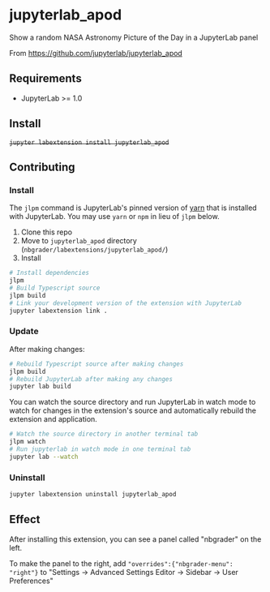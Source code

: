 # jupyterlab_apod

Show a random NASA Astronomy Picture of the Day in a JupyterLab panel

From https://github.com/jupyterlab/jupyterlab_apod

## Requirements

* JupyterLab >= 1.0

## Install

<del>`jupyter labextension install jupyterlab_apod`</del>

## Contributing

### Install

The `jlpm` command is JupyterLab's pinned version of
[yarn](https://yarnpkg.com/) that is installed with JupyterLab. You may use
`yarn` or `npm` in lieu of `jlpm` below.

1. Clone this repo
2. Move to `jupyterlab_apod` directory
	(`nbgrader/labextensions/jupyterlab_apod/`)
3. Install
```bash
# Install dependencies
jlpm
# Build Typescript source
jlpm build
# Link your development version of the extension with JupyterLab
jupyter labextension link .
```

### Update
After making changes:
```bash
# Rebuild Typescript source after making changes
jlpm build
# Rebuild JupyterLab after making any changes
jupyter lab build
```

You can watch the source directory and run JupyterLab in watch mode to watch for changes in the extension's source and automatically rebuild the extension and application.

```bash
# Watch the source directory in another terminal tab
jlpm watch
# Run jupyterlab in watch mode in one terminal tab
jupyter lab --watch
```

### Uninstall

```bash
jupyter labextension uninstall jupyterlab_apod
```

## Effect
After installing this extension, you can see a panel called "nbgrader" on the left. 

To make the panel to the right, add `"overrides":{"nbgrader-menu": "right"}` to "Settings -> Advanced Settings Editor -> Sidebar -> User Preferences"

